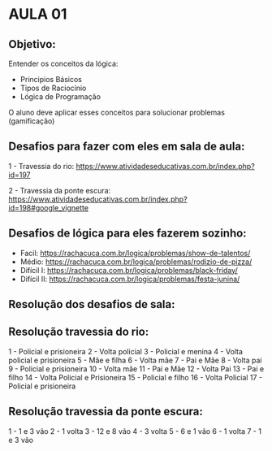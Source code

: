 # AULA 01 

Objetivo:
-
Entender os conceitos da lógica: 
- Principios Básicos
- Tipos de Raciocínio
- Lógica de Programação
 
O aluno deve aplicar esses conceitos para solucionar problemas (gamificação)

## Desafios para fazer com eles em sala de aula:
1 - Travessia do rio: https://www.atividadeseducativas.com.br/index.php?id=197

2 - Travessia da ponte escura: https://www.atividadeseducativas.com.br/index.php?id=198#google_vignette


## Desafios de lógica para eles fazerem sozinho:
- Facil: https://rachacuca.com.br/logica/problemas/show-de-talentos/
- Médio: https://rachacuca.com.br/logica/problemas/rodizio-de-pizza/
- Difícil I: https://rachacuca.com.br/logica/problemas/black-friday/
- Difícil II: https://rachacuca.com.br/logica/problemas/festa-junina/


## Resolução dos desafios de sala:
## Resolução travessia do rio:
1 - Policial e prisioneira
2 - Volta policial
3 - Policial e menina
4 - Volta policial e prisioneira
5 - Mãe e filha
6 - Volta mãe
7 - Pai e Mãe
8 - Volta pai
9 - Policial e prisioneira
10 - Volta mãe
11 - Pai e Mãe
12 - Volta Pai
13 - Pai e filho 
14 - Volta Policial e Prisioneira
15 - Policial e filho
16 - Volta Policial
17 - Policial e prisioneira


## Resolução travessia da ponte escura:
1 - 1 e 3 vão
2 - 1 volta
3 - 12 e 8 vão 
4 - 3 volta
5 - 6 e 1 vão 
6 - 1 volta
7 - 1 e 3 vão



